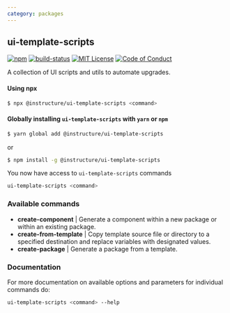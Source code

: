 ```yaml
---
category: packages
---
```


## ui-template-scripts

[![npm][npm]][npm-url]
[![build-status][build-status]][build-status-url]
[![MIT License][license-badge]][LICENSE]
[![Code of Conduct][coc-badge]][coc]

A collection of UI scripts and utils to automate upgrades.

#### Using npx
```bash
$ npx @instructure/ui-template-scripts <command>
```

#### Globally installing `ui-template-scripts` with `yarn` or `npm`
```bash
$ yarn global add @instructure/ui-template-scripts
```
or
```bash
$ npm install -g @instructure/ui-template-scripts
```
You now have access to `ui-template-scripts` commands
```bash
ui-template-scripts <command>
```

### Available commands
* __create-component__ | Generate a component within a new package or within an existing package.
* __create-from-template__ | Copy template source file or directory to a specified destination and replace variables with designated values.
* __create-package__ | Generate a package from a template.

### Documentation

For more documentation on available options and parameters for individual commands do:

```sh
ui-template-scripts <command> --help
```

[npm]: https://img.shields.io/npm/v/@instructure/ui-template-scripts.svg
[npm-url]: https://npmjs.com/package/@instructure/ui-template-scripts

[build-status]: https://travis-ci.org/instructure/instructure-ui.svg?branch=master
[build-status-url]: https://travis-ci.org/instructure/instructure-ui "Travis CI"

[license-badge]: https://img.shields.io/npm/l/instructure-ui.svg?style=flat-square
[license]: https://github.com/instructure/instructure-ui/blob/master/LICENSE

[coc-badge]: https://img.shields.io/badge/code%20of-conduct-ff69b4.svg?style=flat-square
[coc]: https://github.com/instructure/instructure-ui/blob/master/CODE_OF_CONDUCT.md
